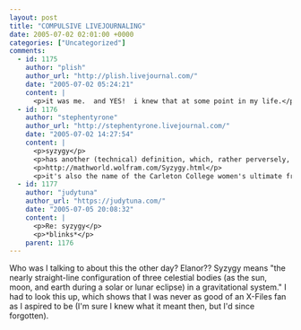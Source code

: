 ```yaml
---
layout: post
title: "COMPULSIVE LIVEJOURNALING"
date: 2005-07-02 02:01:00 +0000
categories: ["Uncategorized"]
comments:
  - id: 1175
    author: "plish"
    author_url: "http://plish.livejournal.com/"
    date: "2005-07-02 05:24:21"
    content: |
      <p>it was me.  and YES!  i knew that at some point in my life.</p>
  - id: 1176
    author: "stephentyrone"
    author_url: "http://stephentyrone.livejournal.com/"
    date: "2005-07-02 14:27:54"
    content: |
      <p>syzygy</p>
      <p>has another (technical) definition, which, rather perversely, is probably used much more often than the older common definition that you cite.</p>
      <p>http://mathworld.wolfram.com/Syzygy.html</p>
      <p>it's also the name of the Carleton College women's ultimate frisbee team, who are consistently among the top teams nationally.</p>
  - id: 1177
    author: "judytuna"
    author_url: "https://judytuna.com/"
    date: "2005-07-05 20:08:32"
    content: |
      <p>Re: syzygy</p>
      <p>*blinks*</p>
    parent: 1176
---
```


Who was I talking to about this the other day? Elanor?? Syzygy means "the nearly straight-line configuration of three celestial bodies (as the sun, moon, and earth during a solar or lunar eclipse) in a gravitational system." I had to look this up, which shows that I was never as good of an X-Files fan as I aspired to be (I'm sure I  knew what it meant then, but I'd since forgotten).